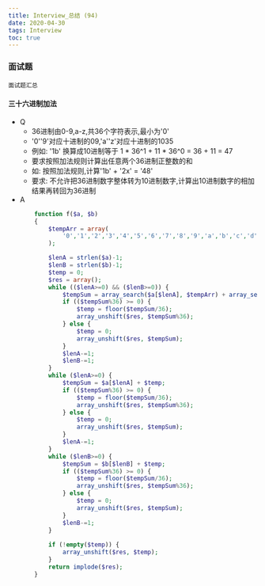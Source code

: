 ```yaml
---
title: Interview_总结 (94)
date: 2020-04-30
tags: Interview
toc: true
---
```


### 面试题
    面试题汇总

<!-- more -->

#### 三十六进制加法
- Q
    * 36进制由0-9,a-z,共36个字符表示,最小为'0'
    * '0''9'对应十进制的09,'a''z'对应十进制的1035
    * 例如: '1b' 换算成10进制等于 1 * 36^1 + 11 * 36^0 = 36 + 11 = 47
    * 要求按照加法规则计算出任意两个36进制正整数的和
    * 如: 按照加法规则,计算'1b' + '2x' = '48'
    * 要求: 不允许把36进制数字整体转为10进制数字,计算出10进制数字的相加结果再转回为36进制
- A
    ```php
        function f($a, $b)
        {
            $tempArr = array(
                '0','1','2','3','4','5','6','7','8','9','a','b','c','d','e','f','g','h','i','j','k','l','m','n','o','p','q','r','s','t','u','v','w','x','y','z',
            );

            $lenA = strlen($a)-1;
            $lenB = strlen($b)-1;
            $temp = 0;
            $res = array();
            while (($lenA>=0) && ($lenB>=0)) {
                $tempSum = array_search($a[$lenA], $tempArr) + array_search($b[$lenB], $tempArr) + $temp;
                if (($tempSum%36) >= 0) {
                    $temp = floor($tempSum/36);
                    array_unshift($res, $tempSum%36);
                } else {
                    $temp = 0;
                    array_unshift($res, $tempSum);
                }
                $lenA-=1;
                $lenB-=1;
            }
            while ($lenA>=0) {
                $tempSum = $a[$lenA] + $temp;
                if (($tempSum%36) >= 0) {
                    $temp = floor($tempSum/36);
                    array_unshift($res, $tempSum%36);
                } else {
                    $temp = 0;
                    array_unshift($res, $tempSum);
                }
                $lenA-=1;
            }
            while ($lenB>=0) {
                $tempSum = $b[$lenB] + $temp;
                if (($tempSum%36) >= 0) {
                    $temp = floor($tempSum/36);
                    array_unshift($res, $tempSum%36);
                } else {
                    $temp = 0;
                    array_unshift($res, $tempSum);
                }
                $lenB-=1;
            }
            
            if (!empty($temp)) {
                array_unshift($res, $temp);
            }
            return implode($res);
        }
    ```

